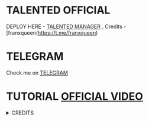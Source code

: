 # TALENTED OFFICIAL

DEPLOY HERE - [TALENTED MANAGER](https://dashboard.heroku.com/new?button-url=https%3A%2F%2Fgithub.com%2Ffranxqueen22%2FTALENTEDbot&template=https%3A%2F%2Fgithub.com%2Ffranxqueen22%2FTALENTEDBOT)
[.](https://heroku.com/deploy)
Credits - [franxqueen(https://t.me/franxqueen)

# TELEGRAM
Check me on [TELEGRAM](https://t.me/fran_x_queen)
# TUTORIAL [OFFICIAL VIDEO](https://youtu.be/JK9cLTDZUR0)

<details>
<summary> CREDITS </summary>
<h1> LEGEND X </h1>
<h1> PROBOY X </h1>
<h1> TEAMLEGEND </h1>
</details>
